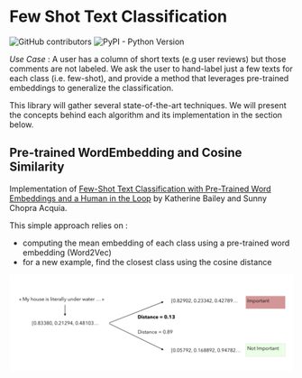 # Few Shot Text Classification

<img alt="GitHub contributors" src="https://img.shields.io/github/contributors-anon/maelfabien/FewShotTextClassification.svg"> <img alt="PyPI - Python Version" src="https://img.shields.io/pypi/pyversions/3.svg">

*Use Case* : A user has a column of short texts (e.g user reviews) but those comments are not labeled. We ask the user to hand-label just a few texts for each class (i.e. few-shot), and provide a method that leverages pre-trained embeddings to generalize the classification.

This library will gather several state-of-the-art techniques. We will present the concepts behind each algorithm and its implementation in the section below.

## Pre-trained WordEmbedding and Cosine Similarity

Implementation of [Few-Shot Text Classification with Pre-Trained Word Embeddings and a Human in the Loop](https://arxiv.org/pdf/1804.02063.pdf) by Katherine Bailey and Sunny Chopra Acquia.

This simple approach relies on :
- computing the mean embedding of each class using a pre-trained word embedding (Word2Vec)
- for a new example, find the closest class using the cosine distance

![images](Images/nlp_fs_4.png)
